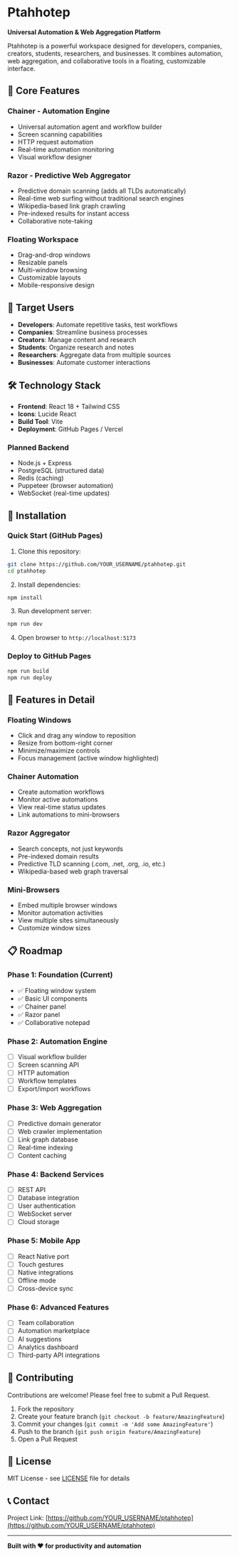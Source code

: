 # Ptahhotep

**Universal Automation & Web Aggregation Platform**

Ptahhotep is a powerful workspace designed for developers, companies, creators, students, researchers, and businesses. It combines automation, web aggregation, and collaborative tools in a floating, customizable interface.

## 🚀 Core Features

### **Chainer - Automation Engine**
- Universal automation agent and workflow builder
- Screen scanning capabilities
- HTTP request automation
- Real-time automation monitoring
- Visual workflow designer

### **Razor - Predictive Web Aggregator**
- Predictive domain scanning (adds all TLDs automatically)
- Real-time web surfing without traditional search engines
- Wikipedia-based link graph crawling
- Pre-indexed results for instant access
- Collaborative note-taking

### **Floating Workspace**
- Drag-and-drop windows
- Resizable panels
- Multi-window browsing
- Customizable layouts
- Mobile-responsive design

## 🎯 Target Users

- **Developers**: Automate repetitive tasks, test workflows
- **Companies**: Streamline business processes
- **Creators**: Manage content and research
- **Students**: Organize research and notes
- **Researchers**: Aggregate data from multiple sources
- **Businesses**: Automate customer interactions

## 🛠️ Technology Stack

- **Frontend**: React 18 + Tailwind CSS
- **Icons**: Lucide React
- **Build Tool**: Vite
- **Deployment**: GitHub Pages / Vercel

### **Planned Backend**
- Node.js + Express
- PostgreSQL (structured data)
- Redis (caching)
- Puppeteer (browser automation)
- WebSocket (real-time updates)

## 📱 Installation

### **Quick Start (GitHub Pages)**

1. Clone this repository:
```bash
git clone https://github.com/YOUR_USERNAME/ptahhotep.git
cd ptahhotep
```

2. Install dependencies:
```bash
npm install
```

3. Run development server:
```bash
npm run dev
```

4. Open browser to `http://localhost:5173`

### **Deploy to GitHub Pages**

```bash
npm run build
npm run deploy
```

## 🎨 Features in Detail

### **Floating Windows**
- Click and drag any window to reposition
- Resize from bottom-right corner
- Minimize/maximize controls
- Focus management (active window highlighted)

### **Chainer Automation**
- Create automation workflows
- Monitor active automations
- View real-time status updates
- Link automations to mini-browsers

### **Razor Aggregator**
- Search concepts, not just keywords
- Pre-indexed domain results
- Predictive TLD scanning (.com, .net, .org, .io, etc.)
- Wikipedia-based web graph traversal

### **Mini-Browsers**
- Embed multiple browser windows
- Monitor automation activities
- View multiple sites simultaneously
- Customize window sizes

## 📋 Roadmap

### **Phase 1: Foundation (Current)**
- ✅ Floating window system
- ✅ Basic UI components
- ✅ Chainer panel
- ✅ Razor panel
- ✅ Collaborative notepad

### **Phase 2: Automation Engine**
- [ ] Visual workflow builder
- [ ] Screen scanning API
- [ ] HTTP automation
- [ ] Workflow templates
- [ ] Export/import workflows

### **Phase 3: Web Aggregation**
- [ ] Predictive domain generator
- [ ] Web crawler implementation
- [ ] Link graph database
- [ ] Real-time indexing
- [ ] Content caching

### **Phase 4: Backend Services**
- [ ] REST API
- [ ] Database integration
- [ ] User authentication
- [ ] WebSocket server
- [ ] Cloud storage

### **Phase 5: Mobile App**
- [ ] React Native port
- [ ] Touch gestures
- [ ] Native integrations
- [ ] Offline mode
- [ ] Cross-device sync

### **Phase 6: Advanced Features**
- [ ] Team collaboration
- [ ] Automation marketplace
- [ ] AI suggestions
- [ ] Analytics dashboard
- [ ] Third-party API integrations

## 🤝 Contributing

Contributions are welcome! Please feel free to submit a Pull Request.

1. Fork the repository
2. Create your feature branch (`git checkout -b feature/AmazingFeature`)
3. Commit your changes (`git commit -m 'Add some AmazingFeature'`)
4. Push to the branch (`git push origin feature/AmazingFeature`)
5. Open a Pull Request

## 📄 License

MIT License - see [LICENSE](LICENSE) file for details

## 📞 Contact

Project Link: [https://github.com/YOUR_USERNAME/ptahhotep](https://github.com/YOUR_USERNAME/ptahhotep)

---

**Built with ❤️ for productivity and automation**
